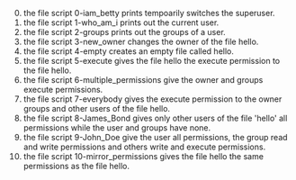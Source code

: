 0. the file script 0-iam_betty prints tempoarily switches the superuser.
1. the file script 1-who_am_i prints out the current user.
2. the file script 2-groups prints out the groups of a user.
3. the file script 3-new_owner changes the owner of the file hello.
4. the file script 4-empty creates an empty file called hello.
5. the file script 5-execute gives the file hello the execute permission to the file hello.
6. the file script 6-multiple_permissions give the owner and groups execute permissions.
7. the file script 7-everybody gives the execute permission to the owner groups and other users of the file hello.
8. the file script 8-James_Bond gives only other users of the file 'hello' all permissions while the user and groups have none.
9. the file script 9-John_Doe give the user all permissions, the group read and write permissions and others write and execute permissions.
10. the file script 10-mirror_permissions gives the file hello the same permissions as the file hello.
